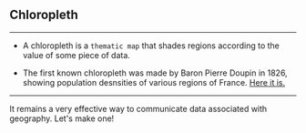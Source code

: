 ## Chloropleth

***

* A chloropleth is a ```thematic map``` that shades regions according to the value of some piece of data.

* The first known chloropleth was made by Baron Pierre Doupin in 1826, showing population desnsities of various regions of France. [Here it is.](images/dupin2.gif)

***

It remains a very effective way to communicate data associated with geography. Let's make one!
